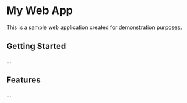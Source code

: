
# My Web App

This is a sample web application created for demonstration purposes.

## Getting Started
...

## Features
...
